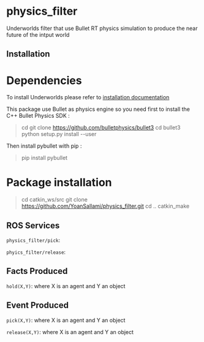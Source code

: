 # physics_filter
Underworlds filter that use Bullet RT physics simulation to produce the near future of the intput world

## Installation

# Dependencies

To install Underworlds please refer to [installation documentation](http://underworlds.readthedocs.io/en/latest/installation.html?highlight=installation)

This package use Bullet as physics engine so you need first to install the C++ Bullet Physics SDK :

> cd
> git clone https://github.com/bulletphysics/bullet3
> cd bullet3
> python setup.py install --user

Then install pybullet with pip :

> pip install pybullet

# Package installation

> cd catkin_ws/src
> git clone https://github.com/YoanSallami/physics_filter.git
> cd ..
> catkin_make

## ROS Services
`physics_filter/pick`:

`phyics_filter/release`:


## Facts Produced
`hold(X,Y)`: where X is an agent and Y an object

## Event Produced
`pick(X,Y)`: where X is an agent and Y an object

`release(X,Y)`: where X is an agent and Y an object

